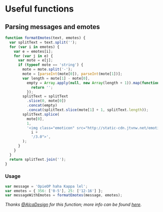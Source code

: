 # Useful functions

## Parsing messages and emotes

```js
function formatEmotes(text, emotes) {
  var splitText = text.split('');
  for (var i in emotes) {
    var e = emotes[i];
    for (var j in e) {
      var mote = e[j];
      if (typeof mote == 'string') {
        mote = mote.split('-');
        mote = [parseInt(mote[0]), parseInt(mote[1])];
        var length = mote[1] - mote[0],
          empty = Array.apply(null, new Array(length + 1)).map(function() {
            return '';
          });
        splitText = splitText
          .slice(0, mote[0])
          .concat(empty)
          .concat(splitText.slice(mote[1] + 1, splitText.length));
        splitText.splice(
          mote[0],
          1,
          '<img class="emoticon" src="http://static-cdn.jtvnw.net/emoticons/v1/' +
            i +
            '/3.0">',
        );
      }
    }
  }
  return splitText.join('');
}
```

### Usage

```js
var message = 'OpieOP haha Kappa lel';
var emotes = { 356: ['0-5'], 25: ['12-16'] };
var messageWithEmotes = formatEmotes(message, emotes);
```

_Thanks [@AlcaDesign](https://github.com/AlcaDesign) for this function; more info can be found [here](https://github.com/tmijs/tmi.js/issues/11#issuecomment-116459845)._
